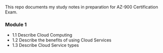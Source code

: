 This repo documents my study notes in preparation for AZ-900 Certification Exam.

### Module 1
* 1.1 Describe Cloud Computing
* 1.2 Describe the benefits of using Cloud Services
* 1.3 Describe Cloud Service types
